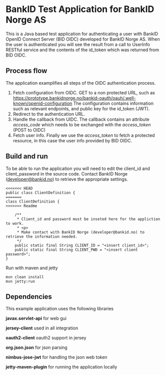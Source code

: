 # BankID Test Application for BankID Norge AS
This is a Java based test application for authenticating a user with BankID OpenID Connect Server (BID OIDC) developed for BankID Norge AS.
When the user is authenticated you will see the result from a call to UserInfo RESTful service and the contents of the id_token which was returned from BID OIDC.

## Process flow
The application examplifies all steps of the OIDC authentication process.
1. Fetch configuration from OIDC. GET to a non protected URL, such as 
https://prototype.bankidnorge.no/bankid-oauth/oauh/.well-known/openid-configuration
The configuration contains information such as relevant endpoints, and public key for the id_token (JWT).
2. Redirect to the authentication URL.
3. Handle the callback from UIDC. The callback contains an attribute *access_code* which needs to be exchanged with the *access_token* (POST to OIDC)
4. Fetch user info. Finally we use the *access_token* to fetch a protected resource, in this case the user info provided by BID OIDC.

## Build and run
To be able to run the application you will need to edit the client_id and client_password in the source code.
Contact BankID Norge (developer@bankid.no) to retrieve the appropriate settings.

```
<<<<<<< HEAD
public class ClientDefinition {
=======
class ClientDefinition {
>>>>>>> Readme

    /**
     * Client_id and password must be inseted here for the appliction to work.
     * <p>
     * Make contact with BankID Norge (developer@bankid.no) to retrieve the information needed.
     */
    public static final String CLIENT_ID = "<insert client_id>";
    public static final String CLIENT_PWD = "<insert client password>";
}
```


Run with maven and jetty
```
mvn clean install
mvn jetty:run
```


## Dependencies
This example application uses the following libraries

**javax.servlet-api** for web gui

**jersey-client** used in all integration

**oauth2-client** oauth2 support in jersey

**org.json.json** for json parsing

**nimbus-jose-jwt** for handling the json web token

**jetty-maven-plugin** for running the application locally




